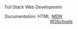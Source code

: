 
Full Stack Web Development

Documentation:
HTML :[MDN](https://developer.mozilla.org/en-US/docs/Web/HTML) <br/>
&nbsp; &nbsp; &nbsp; &nbsp; &nbsp; &nbsp; &nbsp; &nbsp; &nbsp; &nbsp; &nbsp; &nbsp; &nbsp; &nbsp; &nbsp; &nbsp; &nbsp; &nbsp; &nbsp; [W3Schools](https://www.w3schools.com/html/default.asp)

